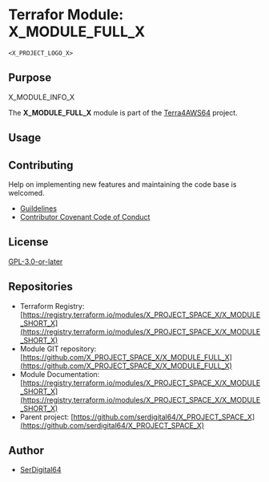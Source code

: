 # Terrafor Module: X_MODULE_FULL_X

```text
<X_PROJECT_LOGO_X>
```

## Purpose

X_MODULE_INFO_X

The **X_MODULE_FULL_X** module is part of the [Terra4AWS64](https://github.com/serdigital64/X_PROJECT_SPACE_X) project.

## Usage

## Contributing

Help on implementing new features and maintaining the code base is welcomed.

- [Guildelines](https://github.com/serdigital64/X_PROJECT_SPACE_X/blob/develop/CONTRIBUTING.md)
- [Contributor Covenant Code of Conduct](https://github.com/serdigital64/X_PROJECT_SPACE_X/blob/develop/CODE_OF_CONDUCT.md)

## License

[GPL-3.0-or-later](https://www.gnu.org/licenses/gpl-3.0.txt)

## Repositories

- Terraform Registry: [https://registry.terraform.io/modules/X_PROJECT_SPACE_X/X_MODULE_SHORT_X](https://registry.terraform.io/modules/X_PROJECT_SPACE_X/X_MODULE_SHORT_X)
- Module GIT repository: [https://github.com/X_PROJECT_SPACE_X/X_MODULE_FULL_X](https://github.com/X_PROJECT_SPACE_X/X_MODULE_FULL_X)
- Module Documentation: [https://registry.terraform.io/modules/X_PROJECT_SPACE_X/X_MODULE_SHORT_X](https://registry.terraform.io/modules/X_PROJECT_SPACE_X/X_MODULE_SHORT_X)
- Parent project: [https://github.com/serdigital64/X_PROJECT_SPACE_X](https://github.com/serdigital64/X_PROJECT_SPACE_X)

## Author

- [SerDigital64](https://serdigital64.github.io/)

